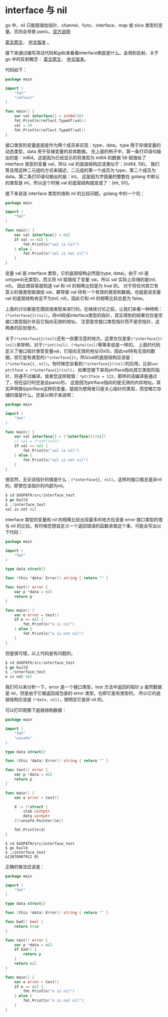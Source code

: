 interface 与 nil
===

go 中，nil 只能赋值给指针、channel、func、interface、map 或 slice 类型的变量。否则会导致 panic。[官方说明](http://pkg.golang.org/pkg/builtin/#Type)

[英文原文](http://golang.org/doc/go_faq.html#nil_error)，
[中文版本](http://my.oschina.net/chai2010/blog/117923) 。

接下来通过编写测试代码和gdb来看看interface倒底是什么。会用到反射，关于 go 中的反射概念：
[英文原文](http://blog.golang.org/laws-of-reflection)，
[中文版本](http://mikespook.com/2011/09/%E5%8F%8D%E5%B0%84%E7%9A%84%E8%A7%84%E5%88%99/)。

代码如下：

```go
package main

import (
    "fmt"
    "reflect"
)

func main() {
    var val interface{} = int64(58)
    fmt.Println(reflect.TypeOf(val))
    val = 50
    fmt.Println(reflect.TypeOf(val))
}
```

接口类型的变量底层是作为两个成员来实现：type，data。type 用于存储变量的动态类型，data 用于存储变量的具体数据。
在上面的例子中，第一条打印语句输出的是：int64。这是因为已经显示的将类型为 int64 的数据 58 赋值给了 interface 类型的变量 val，所以 val 的底层结构应该类似于：(int64, 58)。
我们暂且用这种二元组的方式来描述，二元组的第一个成员为 type，第二个成员为 data。第二条打印语句输出的是：int。
这是因为字面量的整数在 golang 中默认的类型是 int，所以这个时候 val 的底层结构就变成了：(int, 50)。


接下来说说 interface 类型的值和 nil 的比较问题。golang 中的一个坑：

```go
package main

import (
    "fmt"
)

func main() {
    var val interface{} = nil
    if val == nil {
        fmt.Println("val is nil")
    } else {
        fmt.Println("val is not nil")
    }
}
```

变量 val 是 interface 类型，它的底层结构必然是(type, data)。由于 nil 是 untyped(无类型)，而又将 nil 赋值给了变量 val，所以 val 实际上存储的是(nil, nil)。
因此很容易就知道 val 和 nil 的相等比较是为 true 的。
对于将任何其它有意义的值类型赋值给 val，都导致 val 持有一个有效的类型和数据。也就是说变量 val 的底层结构肯定不为(nil, nil)，因此它和 nil 的相等比较总是为 false。

上面的讨论都是在围绕值类型来进行的。在继续讨论之前，让我们来看一种特例：`(*interface{})(nil)`。将nil转成interface类型的指针，其实得到的结果仅仅是空接口类型指针并且它指向无效的地址。
注意是空接口类型指针而不是空指针，这两者的区别很大。

关于`(*interface{})(nil)`还有一些要注意的地方。这里仅仅是拿`(*interface{})(nil)`来举例，对于`(*int)(nil)、(*byte)(nil)`等等来说是一样的。
上面的代码定义了接口指针类型变量val，它指向无效的地址(0x0)，因此val持有无效的数据。但它是有类型的`(*interface{})`。所以val的底层结构应该是：
`(*interface{}, nil)`。有时候您会看到`(*interface{})(nil)`的应用，比如`var ptrIface = (*interface{})(nil)`，
如果您接下来将ptrIface指向其它类型的指针，将通不过编译。或者您这样赋值：`*ptrIface = 123`，那样的话编译是通过了，但在运行时还是会panic的，
这是因为ptrIface指向的是无效的内存地址。其实声明类似ptrIface这样的变量，是因为使用者只是关心指针的类型，而忽略它存储的值是什么。还是以例子来说明：

```go
package main

import (
    "fmt"
)

func main() {
    var val interface{} = (*interface{})(nil)
    // val = (*int)(nil)
    if val == nil {
        fmt.Println("val is nil")
    } else {
        fmt.Println("val is not nil")
    }
}
```

很显然，无论该指针的值是什么：`(*interface{}, nil)`，这样的接口值总是非nil的，即使在该指针的内部为nil。

```go
$ cd $GOPATH/src/interface_test
$ go build
$ ./interface_test
val is not nil
```

interface 类型的变量和 nil 的相等比较出现最多的地方应该是 error 接口类型的值与 nil 的比较。有时候您想自定义一个返回错误的函数来做这个事，可能会写出以下代码：

```go
package main

import (
    "fmt"
)

type data struct{}

func (this *data) Error() string { return "" }

func test() error {
    var p *data = nil
    return p
}

func main() {
    var e error = test()
    if e == nil {
        fmt.Println("e is nil")
    } else {
        fmt.Println("e is not nil")
    }
}
```

但是很可惜，以上代码是有问题的。

```go
$ cd $GOPATH/src/interface_test
$ go build
$ ./interface_test
e is not nil
```

我们可以来分析一下。error 是一个接口类型，test 方法中返回的指针 p 虽然数据是 nil，但是由于它被返回成包装的 error 类型，也即它是有类型的。
所以它的底层结构应该是 `(*data, nil)`，很明显它是非 nil 的。

可以打印观察下底层结构数据：

```go
package main

import (
    "fmt"
    "unsafe"
)

type data struct{}

func (this *data) Error() string { return "" }

func test() error {
    var p *data = nil
    return p
}

func main() {
    var e error = test()

    d := (*struct {
        itab uintptr
        data uintptr
    })(unsafe.Pointer(&e))

    fmt.Println(d)
}
```

```
$ cd $GOPATH/src/interface_test
$ go build
$ ./interface_test
&{3078907912 0}
```

正确的做法应该是：

```go
package main

import (
    "fmt"
)

type data struct{}

func (this *data) Error() string { return "" }

func bad() bool {
    return true
}

func test() error {
    var p *data = nil
    if bad() {
        return p
    }
    return nil
}

func main() {
    var e error = test()
    if e == nil {
        fmt.Println("e is nil")
    } else {
        fmt.Println("e is not nil")
    }
}
```

